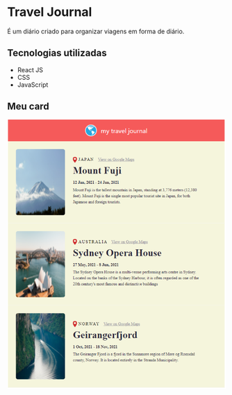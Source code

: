 # Travel Journal
É um diário criado para organizar viagens em forma de diário.


## Tecnologias utilizadas
- React JS
- CSS
- JavaScript

## Meu card
<img src="./public/readme.PNG">